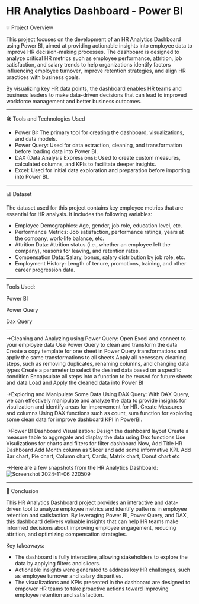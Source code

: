 # HR Analytics Dashboard - Power BI

💡 Project Overview

This project focuses on the development of an HR Analytics Dashboard using Power BI, aimed at providing actionable insights into employee data to improve HR decision-making processes. The dashboard is designed to analyze critical HR metrics such as employee performance, attrition, job satisfaction, and salary trends to help organizations identify factors influencing employee turnover, improve retention strategies, and align HR practices with business goals.

By visualizing key HR data points, the dashboard enables HR teams and business leaders to make data-driven decisions that can lead to improved workforce management and better business outcomes.

____________________________________________________________________________________________________________________________________________________________________________________________________________________
 🛠️ Tools and Technologies Used

- Power BI: The primary tool for creating the dashboard, visualizations, and data models.
- Power Query: Used for data extraction, cleaning, and transformation before loading data into Power BI.
- DAX (Data Analysis Expressions): Used to create custom measures, calculated columns, and KPIs to facilitate deeper insights.
- Excel: Used for initial data exploration and preparation before importing into Power BI.

____________________________________________________________________________________________________________________________________________________________________________________________________________________

 📊 Dataset

The dataset used for this project contains key employee metrics that are essential for HR analysis. It includes the following variables:

- Employee Demographics: Age, gender, job role, education level, etc.
- Performance Metrics: Job satisfaction, performance ratings, years at the company, work-life balance, etc.
- Attrition Data: Attrition status (i.e., whether an employee left the company), reasons for leaving, and retention rates.
- Compensation Data: Salary, bonus, salary distribution by job role, etc.
- Employment History: Length of tenure, promotions, training, and other career progression data.

____________________________________________________________________________________________________________________________________________________________________________________________________________________

Tools Used:

Power BI

Power Query

Dax Query

____________________________________________________________________________________________________________________________________________________________________________________________________________________

->Cleaning and Analyzing using Power Query:
  Open Excel and connect to your employee data
  Use Power Query to clean and transform the data
  Create a copy template for one sheet in Power Query transformations and apply the same transformations to all sheets
  Apply all necessary cleaning steps, such as removing duplicates, renaming columns, and changing data types
  Create a parameter to select the desired data based on a specific condition
  Encapsulate all steps into a function to be reused for future sheets and data
  Load and Apply the cleaned data into Power BI
  
->Exploring and Manipulate Some Data Using DAX Query:
  With DAX Query, we can effectively manipulate and analyze the data to provide insights for visulization and identify areas for improvement for HR.
  Create Measures and columns Using DAX functions such as count, sum function for exploring some clean data for improve dashboard KPI in PowerBI.

->Power BI Dashboard Visualization:
  Design the dashboard layout
  Create a measure table to aggregate and display the data using Dax functions
  Use Visulizations for charts and filters for filter dashboard
  Now, Add Title HR Dashboard
  Add Month column as Slicer and add some informative KPI.
  Add Bar chart, Pie chart, Column chart, Cards, Matrix chart, Donut chart etc

->Here are a few snapshots from the HR Analytics Dashboard:
 ![Screenshot 2024-11-06 220509](https://github.com/user-attachments/assets/0be9df6c-51de-40de-b597-28b35a76e61e)

____________________________________________________________________________________________________________________________________________________________________________________________________________________

🔄 Conclusion

This HR Analytics Dashboard project provides an interactive and data-driven tool to analyze employee metrics and identify patterns in employee retention and satisfaction. By leveraging Power BI, Power Query, and DAX, this dashboard delivers valuable insights that can help HR teams make informed decisions about improving employee engagement, reducing attrition, and optimizing compensation strategies.

Key takeaways:
- The dashboard is fully interactive, allowing stakeholders to explore the data by applying filters and slicers.
- Actionable insights were generated to address key HR challenges, such as employee turnover and salary disparities.
- The visualizations and KPIs presented in the dashboard are designed to empower HR teams to take proactive actions toward improving employee retention and satisfaction.


